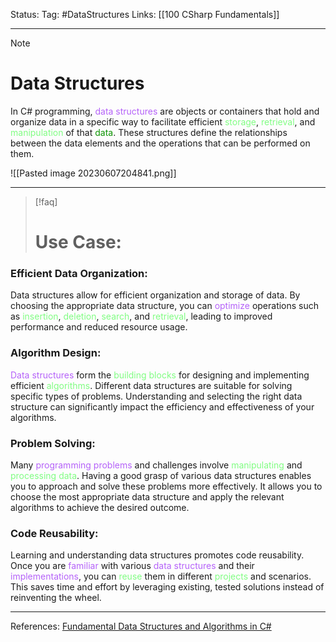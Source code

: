 Status: 
Tag: #DataStructures
Links: [[100 CSharp Fundamentals]]

---
> [!note] 
>  # Data Structures

In C# programming, <font style="color:#b562f9">data structures</font> are objects or containers that hold and organize data in a specific way to facilitate efficient <font style="color:#81fd83">storage</font>, <font style="color:#81fd83">retrieval</font>, and <font style="color:#81fd83">manipulation</font> of that <font style="color:#0b9301">data</font>. These structures define the relationships between the data elements and the operations that can be performed on them.

![[Pasted image 20230607204841.png]]

--- 

> [!faq] 
>  # Use Case:


### Efficient Data Organization:

Data structures allow for efficient organization and storage of data. By choosing the appropriate data structure, you can <font style="color:#b562f9">optimize</font> operations such as <font style="color:#81fd83">insertion</font>, <font style="color:#81fd83">deletion</font>, <font style="color:#81fd83">search</font>, and <font style="color:#81fd83">retrieval</font>, leading to improved performance and reduced resource usage.

### Algorithm Design:

<font style="color:#b562f9">Data structures</font> form the <font style="color:#81fd83">building blocks</font> for designing and implementing efficient <font style="color:#81fd83">algorithms</font>. Different data structures are suitable for solving specific types of problems. Understanding and selecting the right data structure can significantly impact the efficiency and effectiveness of your algorithms.

### Problem Solving:

Many <font style="color:#b562f9">programming problems</font> and challenges involve <font style="color:#81fd83">manipulating</font> and <font style="color:#81fd83">processing data</font>. Having a good grasp of various data structures enables you to approach and solve these problems more effectively. It allows you to choose the most appropriate data structure and apply the relevant algorithms to achieve the desired outcome.

### Code Reusability:

Learning and understanding data structures promotes code reusability. Once you are <font style="color:#b562f9">familiar</font> with various <font style="color:#b562f9">data structures</font> and their <font style="color:#b562f9">implementations</font>, you can <font style="color:#81fd83">reuse</font> them in different <font style="color:#81fd83">projects</font> and scenarios. This saves time and effort by leveraging existing, tested solutions instead of reinventing the wheel.

---
References: [Fundamental Data Structures and Algorithms in C#](https://dev.to/adavidoaiei/fundamental-data-structures-and-algorithms-in-c-4ocf)